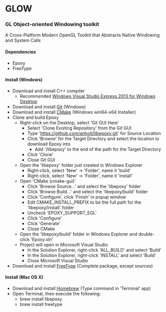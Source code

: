 # GLOW
### GL Object-oriented Windowing toolkit
A Cross-Platform Modern OpenGL Toolkit that Abstracts Native Windowing and System Calls

#### Dependencies

* Epoxy
* FreeType

#### Install (Windows)

* Download and install C++ compiler
    * Recommended [Windows Visual Studio Express 2013 for Windows Desktop](https://www.microsoft.com/en-us/download/details.aspx?id=44914)
* Download and install [Git](https://git-scm.com/downloads) (Windows)
* Download and install [CMake](https://cmake.org/download/) (Windows win64-x64 Installer)
* Clone and build Epoxy
    * Right-click on the Desktop, select 'Git GUI Here'
        * Select 'Clone Existing Repository' from the Git GUI
        * Type 'https://github.com/anholt/libepoxy.git' for Source Location
        * Click 'Browse' for the Target Directory and select the location to download Epoxy into
            * Add '/libepoxy' to the end of the path for the Target Directory
        * Click 'Clone'
        * Close Git GUI
    * Open the 'libepoxy' folder just created in Windows Explorer
        * Right-click, select 'New' -> 'Folder', name it 'build'
        * Right-click, select 'New' -> 'Folder', name it 'install'
    * Open 'CMake (cmake-gui)'
        * Click 'Browse Source...' and select the 'libepoxy' folder
        * Click 'Browse Build...' and select the 'libepoxy/build' folder
        * Click 'Configure', click 'Finish' in popup window
        * Edit CMAKE_INSTALL_PREFIX to be the full path for the 'libepoxy/install' folder
        * Uncheck 'EPOXY_SUPPORT_EGL'
        * Click 'Configure'
        * Click 'Generate'
        * Close CMake
    * Open the 'libepoxy/build' folder in Windows Explorer and double-click 'Epoxy.sln' 
    * Project will open in Microsoft Visual Studio
        * In the Solution Explorer, right-click 'ALL_BUILD' and select 'Build'
        * In the Solution Explorer, right-click 'INSTALL' and select 'Build'
        * Close Microsoft Visual Studio
* Download and install [FreeType](http://gnuwin32.sourceforge.net/packages/freetype.htm) (Complete package, except sources)

#### Install (Mac OS X)

* Download and install [Homebrew](http://brew.sh/) (Type command in 'Terminal' app)
* Open Terminal, then execute the following:
    * brew install libepoxy
    * brew install freetype
	